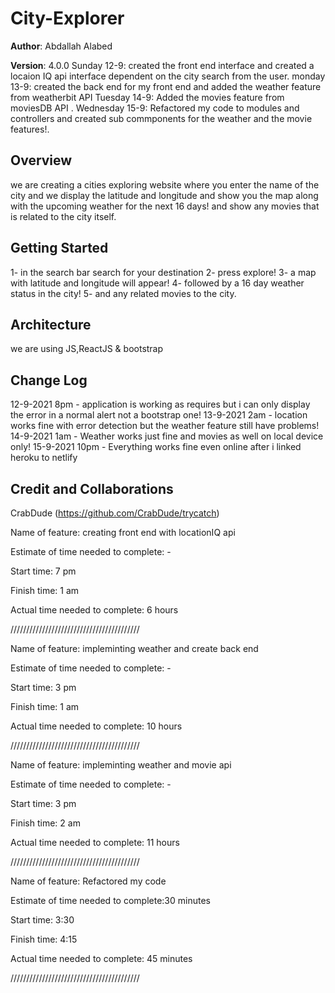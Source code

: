 # City-Explorer

**Author**: Abdallah Alabed

**Version**: 4.0.0
 Sunday 12-9: created the front end interface and created a locaion IQ api interface dependent on the city search from the user.
 monday 13-9: created the back end for my front end and added the weather feature from weatherbit API
 Tuesday 14-9: Added the movies feature from moviesDB API .
 Wednesday 15-9: Refactored my code to modules and controllers and created sub commponents for the weather and the movie features!.
 

## Overview
we are creating a cities exploring website where you enter the name of the city and we display the latitude and longitude and show you the map along with the upcoming weather for the next 16 days! and show any movies that is related to the city itself.

## Getting Started
1- in the search bar search for your destination
2- press explore!
3- a map with latitude and longitude will appear!
4- followed by a 16 day weather status in the city!
5- and any related movies to the city.


## Architecture
we are using JS,ReactJS & bootstrap


## Change Log
12-9-2021 8pm  - application is working as requires but i can only display the error in a normal alert not a bootstrap one!
13-9-2021 2am  - location works fine with error detection but the weather feature still have problems!
14-9-2021 1am  - Weather works just fine and movies as well on local device only!
15-9-2021 10pm - Everything works fine even online after i linked heroku to netlify



## Credit and Collaborations
CrabDude (https://github.com/CrabDude/trycatch)

Name of feature: creating front end with locationIQ api

Estimate of time needed to complete: -

Start time: 7 pm

Finish time: 1 am

Actual time needed to complete: 6 hours


/////////////////////////////////////////

Name of feature: impleminting weather and create back end

Estimate of time needed to complete: -

Start time: 3 pm

Finish time: 1 am

Actual time needed to complete: 10 hours


/////////////////////////////////////////

Name of feature: impleminting weather and movie api

Estimate of time needed to complete: -

Start time: 3 pm

Finish time: 2 am

Actual time needed to complete: 11 hours


/////////////////////////////////////////


Name of feature: Refactored my code

Estimate of time needed to complete:30 minutes

Start time: 3:30

Finish time: 4:15

Actual time needed to complete: 45 minutes

/////////////////////////////////////////



